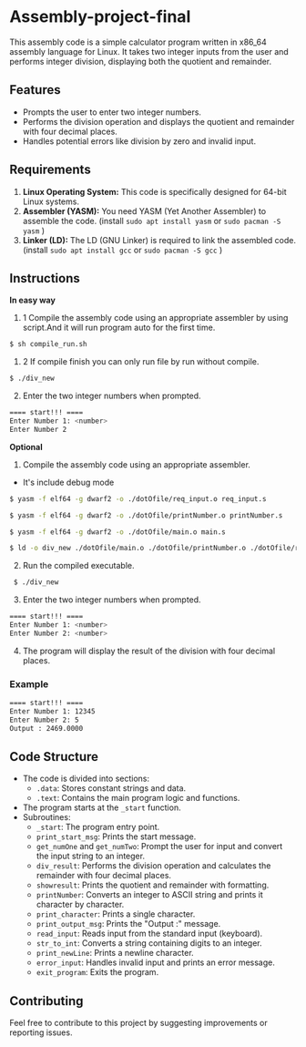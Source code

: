 # Assembly-project-final

This assembly code is a simple calculator program written in x86_64 assembly language for Linux. It takes two integer inputs from the user and performs integer division, displaying both the quotient and remainder.

## Features

- Prompts the user to enter two integer numbers.
- Performs the division operation and displays the quotient and remainder with four decimal places.
- Handles potential errors like division by zero and invalid input.

## Requirements

1. **Linux Operating System:** This code is specifically designed for 64-bit Linux systems.
2. **Assembler (YASM):** You need YASM (Yet Another Assembler) to assemble the code. (install `sudo apt install yasm` or `sudo pacman -S yasm` )
3. **Linker (LD):** The LD (GNU Linker) is required to link the assembled code.(install `sudo apt install gcc` or `sudo pacman -S gcc` )

## Instructions
**In easy way**
1. 1 Compile the assembly code using an appropriate assembler by using script.And it will run program auto for the first time.

```bash
$ sh compile_run.sh 
```

1. 2 If compile finish you can only run file by run without compile. 

```bash
$ ./div_new
```
2. Enter the two integer numbers when prompted.

```bash
==== start!!! ====
Enter Number 1: <number>
Enter Number 2
```

**Optional**
1. Compile the assembly code using an appropriate assembler.
* It's include debug mode

```bash
$ yasm -f elf64 -g dwarf2 -o ./dotOfile/req_input.o req_input.s

$ yasm -f elf64 -g dwarf2 -o ./dotOfile/printNumber.o printNumber.s

$ yasm -f elf64 -g dwarf2 -o ./dotOfile/main.o main.s

$ ld -o div_new ./dotOfile/main.o ./dotOfile/printNumber.o ./dotOfile/req_input.o
```

2. Run the compiled executable.

 ```bash
  $ ./div_new
 ```

3. Enter the two integer numbers when prompted.

```bash
==== start!!! ====
Enter Number 1: <number>
Enter Number 2: <number>
```

4. The program will display the result of the division with four decimal places.

### Example

```bash
==== start!!! ====
Enter Number 1: 12345
Enter Number 2: 5
Output : 2469.0000
```

## Code Structure

- The code is divided into sections:
  - `.data`: Stores constant strings and data.
  - `.text`: Contains the main program logic and functions.
- The program starts at the `_start` function.
- Subroutines:
  - `_start`: The program entry point.
  - `print_start_msg`: Prints the start message.
  - `get_numOne` and `get_numTwo`: Prompt the user for input and convert the input string to an integer.
  - `div_result`: Performs the division operation and calculates the remainder with four decimal places.
  - `showresult`: Prints the quotient and remainder with formatting.
  - `printNumber`: Converts an integer to ASCII string and prints it character by character.
  - `print_character`: Prints a single character.
  - `print_output_msg`: Prints the "Output :" message.
  - `read_input`: Reads input from the standard input (keyboard).
  - `str_to_int`: Converts a string containing digits to an integer.
  - `print_newLine`: Prints a newline character.
  - `error_input`: Handles invalid input and prints an error message.
  - `exit_program`: Exits the program.

## Contributing

Feel free to contribute to this project by suggesting improvements or reporting issues.
